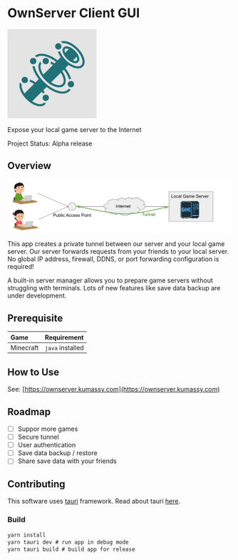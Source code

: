 # OwnServer Client GUI
<img src="docs/img/logo.svg" width="200">

Expose your local game server to the Internet

Project Status: Alpha release

## Overview
![](docs/img/overview.svg)

This app creates a private tunnel between our server and your local game server. Our server forwards requests from your friends to your local server. No global IP address, firewall, DDNS, or port forwarding configuration is required!

A built-in server manager allows you to prepare game servers without struggling with terminals.
Lots of new features like save data backup are under development.

## Prerequisite
| Game | Requirement |
|:--|:--|
| Minecraft | `java` installed |


## How to Use
See: [https://ownserver.kumassy.com](https://ownserver.kumassy.com)

## Roadmap
- [ ] Suppor more games
- [ ] Secure tunnel
- [ ] User authentication
- [ ] Save data backup / restore
- [ ] Share save data with your friends

## Contributing
This software uses [tauri](https://tauri.studio/) framework. Read about tauri [here](https://tauri.studio/docs/about/intro/).

### Build
```
yarn install
yarn tauri dev # run app in debug mode
yarn tauri build # build app for release
```
